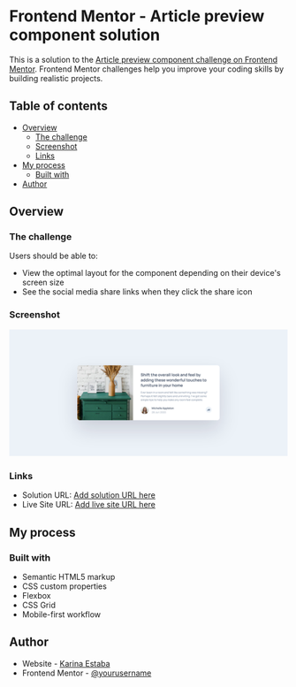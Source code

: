 # Frontend Mentor - Article preview component solution

This is a solution to the [Article preview component challenge on Frontend Mentor](https://www.frontendmentor.io/challenges/article-preview-component-dYBN_pYFT). Frontend Mentor challenges help you improve your coding skills by building realistic projects. 

## Table of contents

- [Overview](#overview)
  - [The challenge](#the-challenge)
  - [Screenshot](#screenshot)
  - [Links](#links)
- [My process](#my-process)
  - [Built with](#built-with)
- [Author](#author)

## Overview

### The challenge

Users should be able to:

- View the optimal layout for the component depending on their device's screen size
- See the social media share links when they click the share icon

### Screenshot

![](./screenshot.png)

### Links

- Solution URL: [Add solution URL here](https://github.com/karinaestaba/article-preview-component)
- Live Site URL: [Add live site URL here](https://karinaestaba.github.io/article-preview-component)

## My process

### Built with

- Semantic HTML5 markup
- CSS custom properties
- Flexbox
- CSS Grid
- Mobile-first workflow

## Author

- Website - [Karina Estaba]()
- Frontend Mentor - [@yourusername](https://www.frontendmentor.io/profile/karinaestaba)